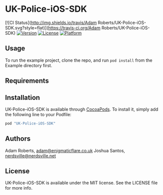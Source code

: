 # UK-Police-iOS-SDK

[![CI Status](http://img.shields.io/travis/Adam Roberts/UK-Police-iOS-SDK.svg?style=flat)](https://travis-ci.org/Adam Roberts/UK-Police-iOS-SDK)
[![Version](https://img.shields.io/cocoapods/v/UK-Police-iOS-SDK.svg?style=flat)](http://cocoapods.org/pods/UK-Police-iOS-SDK)
[![License](https://img.shields.io/cocoapods/l/UK-Police-iOS-SDK.svg?style=flat)](http://cocoapods.org/pods/UK-Police-iOS-SDK)
[![Platform](https://img.shields.io/cocoapods/p/UK-Police-iOS-SDK.svg?style=flat)](http://cocoapods.org/pods/UK-Police-iOS-SDK)

## Usage

To run the example project, clone the repo, and run `pod install` from the Example directory first.

## Requirements

## Installation

UK-Police-iOS-SDK is available through [CocoaPods](http://cocoapods.org). To install
it, simply add the following line to your Podfile:

```ruby
pod "UK-Police-iOS-SDK"
```

## Authors

Adam Roberts, adam@enigmaticflare.co.uk
Joshua Santos, nerdsville@nerdsville.net

## License

UK-Police-iOS-SDK is available under the MIT license. See the LICENSE file for more info.
